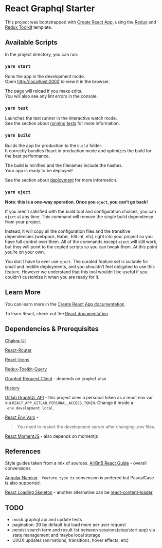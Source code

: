# React Graphql Starter

This project was bootstrapped with [Create React App](https://github.com/facebook/create-react-app), using the [Redux](https://redux.js.org/) and [Redux Toolkit](https://redux-toolkit.js.org/) template.

## Available Scripts

In the project directory, you can run:

### `yarn start`

Runs the app in the development mode.<br />
Open [http://localhost:3000](http://localhost:3000) to view it in the browser.

The page will reload if you make edits.<br />
You will also see any lint errors in the console.

### `yarn test`

Launches the test runner in the interactive watch mode.<br />
See the section about [running tests](https://facebook.github.io/create-react-app/docs/running-tests) for more information.

### `yarn build`

Builds the app for production to the `build` folder.<br />
It correctly bundles React in production mode and optimizes the build for the best performance.

The build is minified and the filenames include the hashes.<br />
Your app is ready to be deployed!

See the section about [deployment](https://facebook.github.io/create-react-app/docs/deployment) for more information.

### `yarn eject`

**Note: this is a one-way operation. Once you `eject`, you can’t go back!**

If you aren’t satisfied with the build tool and configuration choices, you can `eject` at any time. This command will remove the single build dependency from your project.

Instead, it will copy all the configuration files and the transitive dependencies (webpack, Babel, ESLint, etc) right into your project so you have full control over them. All of the commands except `eject` will still work, but they will point to the copied scripts so you can tweak them. At this point you’re on your own.

You don’t have to ever use `eject`. The curated feature set is suitable for small and middle deployments, and you shouldn’t feel obligated to use this feature. However we understand that this tool wouldn’t be useful if you couldn’t customize it when you are ready for it.

## Learn More

You can learn more in the [Create React App documentation](https://facebook.github.io/create-react-app/docs/getting-started).

To learn React, check out the [React documentation](https://reactjs.org/).

## Dependencies & Prerequisites
[Chakra-UI](https://chakra-ui.com/docs/getting-started)

[React-Router](https://reactrouter.com/)

[React-Icons](https://react-icons.github.io/react-icons)

[Redux-Toolkit-Query](https://redux-toolkit.js.org/rtk-query/overview)

[Graphql-Request Client](https://www.npmjs.com/package/graphql-request) - depends on `graphql` also

[History](https://www.npmjs.com/package/history)

[Gitlab GraphQL API](https://docs.gitlab.com/ee/api/graphql/getting_started.html) - this project uses a personal token as a react env var via `REACT_APP_GITLAB_PERSONAL_ACCESS_TOKEN`. Change it inside a `.env.development.local`.

[React Env Vars](https://create-react-app.dev/docs/adding-custom-environment-variables/) - 
> You need to restart the development server after changing .env files.

[React MomentJS](https://www.npmjs.com/package/react-moment) - also depends on momentjs

## References
Style guides taken from a mix of sources. 
[AirBnB React Guide](https://airbnb.io/javascript/react/) - overall convensions

[Angular Naming](https://angular.io/guide/styleguide#general-naming-guidelines) - `feature.type.ts` convension is prefered but PascalCase is also supported.

[React Loading Skeleton](https://www.npmjs.com/package/react-content-loader) - another alternative can be [react-content-loader](https://www.npmjs.com/package/react-content-loader)

## TODO

- mock graphql api and update tests
- pagination: 20 by default but load more per user request
- persist search term  and result list between sessions(stop/start app) via state management and maybe local storage
- UI/UX updates (animations, transitions, hover effects, etc)